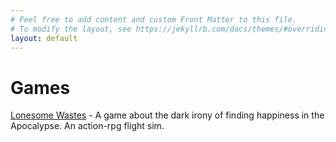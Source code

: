 ```yaml
---
# Feel free to add content and custom Front Matter to this file.
# To modify the layout, see https://jekyllrb.com/docs/themes/#overriding-theme-defaults
layout: default
---
```

# Games
[Lonesome Wastes](/lonesome_wastes) - A game about the dark irony of finding happiness in the Apocalypse. An action-rpg flight sim.
